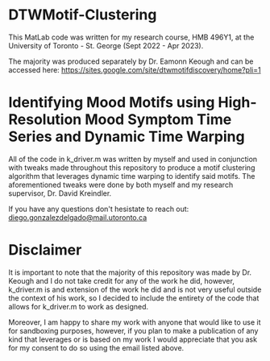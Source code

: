 # DTWMotif-Clustering

This MatLab code was written for my research course, HMB 496Y1, at the University of Toronto - St. George (Sept 2022 - Apr 2023).

The majority was produced separately by Dr. Eamonn Keough and can be accessed here: 
https://sites.google.com/site/dtwmotifdiscovery/home?pli=1

# Identifying Mood Motifs using High-Resolution Mood Symptom Time Series and Dynamic Time Warping

All of the code in k_driver.m was written by myself and used in conjunction with tweaks made throughout this repository to produce a motif clustering algorithm that leverages dynamic time warping to identify said motifs. The aforementioned tweaks were done by both myself and my research supervisor, Dr. David Kreindler.

If you have any questions don't hesistate to reach out: diego.gonzalezdelgado@mail.utoronto.ca

# Disclaimer
It is important to note that the majority of this repository was made by Dr. Keough and I do not take credit for any of the work he did, however, k_driver.m is and extension of the work he did and is not very useful outside the context of his work, so I decided to include the entirety of the code that allows for k_driver.m to work as designed.

Moreover, I am happy to share my work with anyone that would like to use it for sandboxing purposes, however, if you plan to make a publication of any kind that leverages or is based on my work I would appreciate that you ask for my consent to do so using the email listed above.


